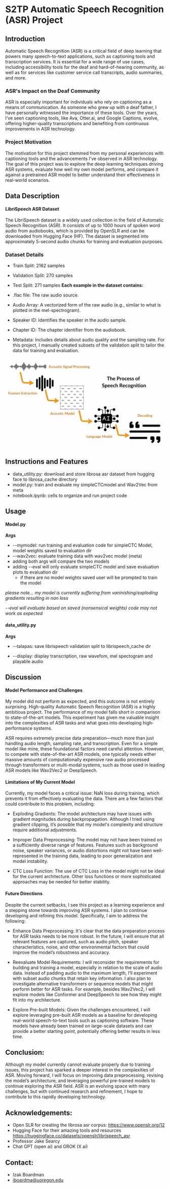 # S2TP Automatic Speech Recognition (ASR) Project

## Introduction

Automatic Speech Recognition (ASR) is a critical field of deep learning that powers many speech-to-text applications, such as captioning tools and transcription services. It is essential for a wide range of use cases, including accessibility tools for the deaf and hard-of-hearing community, as well as for services like customer service call transcripts, audio summaries, and more.

### ASR's Impact on the Deaf Community
ASR is especially important for individuals who rely on captioning as a means of communication. As someone who grew up with a deaf father, I have personally witnessed the importance of these tools. Over the years, I’ve seen captioning tools, like Ava, Otter.ai, and Google Captions, evolve, offering higher-quality transcriptions and benefiting from continuous improvements in ASR technology.

### Project Motivation
The motivation for this project stemmed from my personal experiences with captioning tools and the advancements I've observed in ASR technology. The goal of this project was to explore the deep learning techniques driving ASR systems, evaluate how well my own model performs, and compare it against a pretrained ASR model to better understand their effectiveness in real-world scenarios.

## Data Description

#### LibriSpeech ASR Dataset
The LibriSpeech dataset is a widely used collection in the field of Automatic Speech Recognition (ASR). It consists of up to 1000 hours of spoken word audio from audiobooks, which is provided by OpenSLR and can be downloaded from Hugging Face (HF). The dataset is segmented into approximately 5-second audio chunks for training and evaluation purposes.

### Dataset Details
* Train Split: 2162 samples
* Validation Split: 270 samples
* Test Split: 271 samples
**Each example in the dataset contains:**

* .flac file: The raw audio source.
* Audio Array: A vectorized form of the raw audio (e.g., similar to what is plotted in the mel-spectrogram).
* Speaker ID: Identifies the speaker in the audio sample.
* Chapter ID: The chapter identifier from the audiobook.
* Metadata: Includes details about audio quality and the sampling rate.
For this project, I manually created subsets of the validation split to tailor the data for training and evaluation.


!["Model Structure"](images/speech-recognition-1024x576.webp)

## Instructions and Features

* data_utility.py: download and store librosa asr dataset from hugging face to librosa_cache directory
* model.py: train and evaluate my simpleCTCmodel and Wav2Vec from meta
* notebook.ipynb: cells to organize and run project code 


## Usage 

#### Model.py
**Args**
* --mymodel: run training and evaluation code for simpleCTC Model, model weights saved to evaluation dir
* --wav2vec: evaluate training data with wav2vec model (meta)
* adding both args will compare the two models
* adding --eval will only evaluate simpleCTC model and save evaluation plots to evaluation dir
  * if there are no model weights saved user will be prompted to train the model
 
*please note... my model is currently suffering from vaninishing/exploding gradients resulting in nan loss*

*--eval will evaluate based on saved (nonsensical weights) code may not work as expected*

#### data_utility.py
**Args** 

 * --talapas: save librispeech validation split to librispeech_cache dir 
 
 * --display: display transcription, raw wavefom, mel spectogram and playable audio
## Discussion
#### Model Performance and Challenges
My model did not perform as expected, and this outcome is not entirely surprising. High-quality Automatic Speech Recognition (ASR) is a highly ambitious project. The performance of my model falls short in comparison to state-of-the-art models. This experiment has given me valuable insight into the complexities of ASR tasks and what goes into developing high-performance systems.

ASR requires extremely precise data preparation—much more than just handling audio length, sampling rate, and transcription. Even for a simple model like mine, these foundational factors need careful attention. However, to compete with state-of-the-art ASR models, one typically needs either massive amounts of computationally expensive raw audio processed through transformers or multi-modal systems, such as those used in leading ASR models like Wav2Vec2 or DeepSpeech.

#### Limitations of My Current Model
Currently, my model faces a critical issue: NaN loss during training, which prevents it from effectively evaluating the data. There are a few factors that could contribute to this problem, including:

* Exploding Gradients: The model architecture may have issues with gradient magnitudes during backpropagation. Although I tried using gradient clipping, it’s possible that my model's complexity and structure require additional adjustments.

* Improper Data Preprocessing: The model may not have been trained on a sufficiently diverse range of features. Features such as background noise, speaker variances, or audio distortions might not have been well-represented in the training data, leading to poor generalization and model instability.

* CTC Loss Function: The use of CTC Loss in the model might not be ideal for the current architecture. Other loss functions or more sophisticated approaches may be needed for better stability.

#### Future Directions
Despite the current setbacks, I see this project as a learning experience and a stepping stone towards improving ASR systems. I plan to continue developing and refining this model. Specifically, I aim to address the following:

* Enhance Data Preprocessing: It's clear that the data preparation process for ASR tasks needs to be more robust. In the future, I will ensure that all relevant features are captured, such as audio pitch, speaker characteristics, noise, and other environmental factors that could improve the model’s robustness and accuracy.

* Reevaluate Model Requirements: I will reconsider the requirements for building and training a model, especially in relation to the scale of audio data. Instead of padding audio to the maximum length, I’ll experiment with subset audio chunks that retain key information. I also plan to investigate alternative transformers or sequence models that might perform better for ASR tasks. For example, besides Wav2Vec2, I will explore models like Conformer and DeepSpeech to see how they might fit into my architecture.

* Explore Pre-built Models: Given the challenges encountered, I will explore leveraging pre-built ASR models as a baseline for developing real-world speech-to-text tools such as captioning software. These models have already been trained on large-scale datasets and can provide a better starting point, potentially offering better results in less time.

## Conclusion:
Although my model currently cannot evaluate properly due to training issues, this project has sparked a deeper interest in the complexities of ASR. Moving forward, I will focus on improving data preprocessing, revising the model’s architecture, and leveraging powerful pre-trained models to continue exploring the ASR field. ASR is an evolving space with many challenges, but with continued research and refinement, I hope to contribute to this rapidly developing technology.

## Acknowledgements:
* Open SLR for creating the librosa asr corpus: https://www.openslr.org/12
* Hugging Face for their amazing tools and resources https://huggingface.co/datasets/openslr/librispeech_asr
* Professor Jake Searcy
* Chat GPT (open ai) and GROK (X ai)

## Contact:
* Izak Boardman
* iboardma@uoregon.edu


